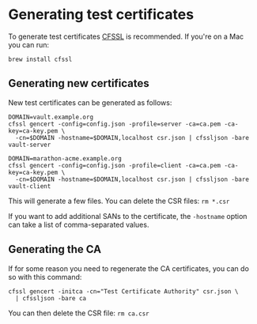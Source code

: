 # Generating test certificates
To generate test certificates [CFSSL](https://github.com/cloudflare/cfssl) is
recommended. If you're on a Mac you can run:
```
brew install cfssl
```

## Generating new certificates
New test certificates can be generated as follows:
```shell
DOMAIN=vault.example.org
cfssl gencert -config=config.json -profile=server -ca=ca.pem -ca-key=ca-key.pem \
  -cn=$DOMAIN -hostname=$DOMAIN,localhost csr.json | cfssljson -bare vault-server

DOMAIN=marathon-acme.example.org
cfssl gencert -config=config.json -profile=client -ca=ca.pem -ca-key=ca-key.pem \
  -cn=$DOMAIN -hostname=$DOMAIN,localhost csr.json | cfssljson -bare vault-client
```

This will generate a few files. You can delete the CSR files: `rm *.csr`

If you want to add additional SANs to the certificate, the `-hostname` option
can take a list of comma-separated values.

## Generating the CA
If for some reason you need to regenerate the CA certificates, you can do so
with this command:
```shell
cfssl gencert -initca -cn="Test Certificate Authority" csr.json \
  | cfssljson -bare ca
```
You can then delete the CSR file: `rm ca.csr`
